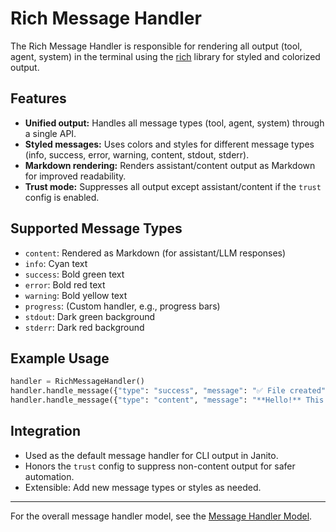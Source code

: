 # Rich Message Handler

The Rich Message Handler is responsible for rendering all output (tool, agent, system) in the terminal using the [rich](https://rich.readthedocs.io/) library for styled and colorized output.

## Features

- **Unified output:** Handles all message types (tool, agent, system) through a single API.
- **Styled messages:** Uses colors and styles for different message types (info, success, error, warning, content, stdout, stderr).
- **Markdown rendering:** Renders assistant/content output as Markdown for improved readability.
- **Trust mode:** Suppresses all output except assistant/content if the `trust` config is enabled.

## Supported Message Types

- `content`: Rendered as Markdown (for assistant/LLM responses)
- `info`: Cyan text
- `success`: Bold green text
- `error`: Bold red text
- `warning`: Bold yellow text
- `progress`: (Custom handler, e.g., progress bars)
- `stdout`: Dark green background
- `stderr`: Dark red background

## Example Usage

```python
handler = RichMessageHandler()
handler.handle_message({"type": "success", "message": "✅ File created"})
handler.handle_message({"type": "content", "message": "**Hello!** This is Markdown."})
```

## Integration

- Used as the default message handler for CLI output in Janito.
- Honors the `trust` config to suppress non-content output for safer automation.
- Extensible: Add new message types or styles as needed.

---

For the overall message handler model, see the [Message Handler Model](message-handler-model.md).

